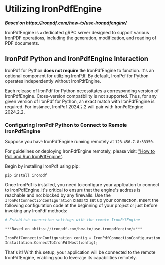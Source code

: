 # Utilizing IronPdfEngine

***Based on <https://ironpdf.com/how-to/use-ironpdfengine/>***


IronPdfEngine is a dedicated gRPC server designed to support various IronPDF operations, including the generation, modification, and reading of PDF documents.

## IronPdf Python and IronPdfEngine Interaction

IronPdf for Python **does not require** the IronPdfEngine to function. It's an optional component for utilizing IronPdf. By default, IronPdf for Python operates independently without IronPdfEngine.

Each release of IronPdf for Python necessitates a corresponding version of IronPdfEngine. Cross-version compatibility is not supported. Thus, for any given version of IronPdf for Python, an exact match with IronPdfEngine is required. For instance, IronPdf 2024.2.2 will pair with IronPdfEngine 2024.2.2.

### Configuring IronPdf Python to Connect to Remote IronPdfEngine

Suppose you have IronPdfEngine running remotely at `123.456.7.8:33350`.

For guidelines on deploying IronPdfEngine remotely, please visit: ["How to Pull and Run IronPdfEngine"](https://ironpdf.com/how-to/pull-run-ironpdfengine/).

Begin by installing IronPdf using pip:
```shell
pip install ironpdf
```

Once IronPdf is installed, you need to configure your application to connect to IronPdfEngine. It's critical to ensure that the engine's address is reachable and not blocked by any firewalls. Use the `IronPdfConnectionConfiguration` class to set up your connection. Insert the following configuration code at the beginning of your project or just before invoking any IronPdf methods:

```python
# Establish connection settings with the remote IronPdfEngine

***Based on <https://ironpdf.com/how-to/use-ironpdfengine/>***

IronPdfConnectionConfiguration config = IronPdfConnectionConfiguration.RemoteServer("123.456.7.8:33350");
Installation.ConnectToIronPdfHost(config);
```

That's it! With this setup, your application will be connected to the remote IronPdfEngine, enabling you to leverage its capabilities remotely.